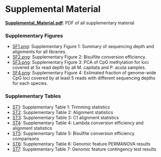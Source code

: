 # Supplemental Material

**[Supplemental_Material.pdf](https://github.com/hputnam/Meth_Compare/blob/master/output/supplemental-material/Supplemental_Material.pdf)**: PDF of all supplementary material

### Supplementary Figures
- [SF1.png](https://github.com/hputnam/Meth_Compare/blob/master/output/supplemental-material/SF1.png): Supplementary Figure 1: Summary of sequencing depth and alignments for all libraries.
- [SF2.png](https://github.com/hputnam/Meth_Compare/blob/master/output/supplemental-material/SF2.png): Supplementary Figure 2: Bisulfite conversion efficiency.
- [SF3.png](https://github.com/hputnam/Meth_Compare/blob/master/output/supplemental-material/SF3.png): Supplementary Figure 3: PCA of CpG methylation for loci covered at 5x read depth by all M. capitata and P. acuta samples.
- [SF4.png](https://github.com/hputnam/Meth_Compare/blob/master/output/supplemental-material/SF4.png): Supplementary Figure 4: Estimated fraction of genome-wide CpG loci covered by at least 5 reads with different sequencing depths for each species. 

### Supplementary Tables
- [ST1](https://github.com/hputnam/Meth_Compare/blob/master/output/supplemental-material/ST1.csv): Supplementary Table 1: Trimming statistics
- [ST2](https://github.com/hputnam/Meth_Compare/blob/master/output/supplemental-material/ST2.csv): Supplementary Table 2: Alignment statistics
- [ST3](https://github.com/hputnam/Meth_Compare/blob/master/output/supplemental-material/ST3.csv): Supplementary Table 3: C1 alignment statistics
- [ST4](https://github.com/hputnam/Meth_Compare/blob/master/output/supplemental-material/ST4.csv): Supplementary Table 4: Lambda conversion efficiency and alignment statistics
- [ST5](https://github.com/hputnam/Meth_Compare/blob/master/output/supplemental-material/ST5.csv): Supplementary Table 5: Bisulfite conversion efficiency comparisons
- [ST6](https://github.com/hputnam/Meth_Compare/blob/master/output/supplemental-material/ST6.csv): Supplementary Table 6: Genomic feature PERMANOVA results
- [ST7](https://github.com/hputnam/Meth_Compare/blob/master/output/supplemental-material/ST7.csv): Supplementary Table 7: Genomic feature contingency test results
